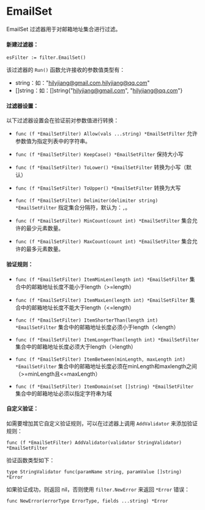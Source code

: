 EmailSet
========

EmailSet 过滤器用于对邮箱地址集合进行过滤。

#### 新建过滤器：

	esFilter := filter.EmailSet()

该过滤器的 `Run()` 函数允许接收的参数值类型有：

 - string：如："hilyjiang@gmail.com,hilyjiang@qq.com"
 - []string：如：[]string{"hilyjiang@gmail.com", "hilyjiang@qq.com"}

#### 过滤器设置：

以下过滤器设置会在验证前对参数值进行转换：

 - `func (f *EmailSetFilter) Allow(vals ...string) *EmailSetFilter`
   允许参数值为指定列表中的字符串。

 - `func (f *EmailSetFilter) KeepCase() *EmailSetFilter`
   保持大小写

 - `func (f *EmailSetFilter) ToLower() *EmailSetFilter`
   转换为小写（默认）

 - `func (f *EmailSetFilter) ToUpper() *EmailSetFilter`
    转换为大写

 - `func (f *EmailSetFilter) Delimiter(delimiter string) *EmailSetFilter`
   指定集合分隔符，默认为：`,`。

 - `func (f *EmailSetFilter) MinCount(count int) *EmailSetFilter`
   集合允许的最少元素数量。

 - `func (f *EmailSetFilter) MaxCount(count int) *EmailSetFilter`
   集合允许的最多元素数量。

#### 验证规则：

 - `func (f *EmailSetFilter) ItemMinLen(length int) *EmailSetFilter`
   集合中的邮箱地址长度不能小于length（&gt;=length）
 
 - `func (f *EmailSetFilter) ItemMaxLen(length int) *EmailSetFilter`
   集合中的邮箱地址长度不能大于length（&lt;=length）

 - `func (f *EmailSetFilter) ItemShorterThan(length int) *EmailSetFilter`
   集合中的邮箱地址长度必须小于length（&lt;length）

 - `func (f *EmailSetFilter) ItemLongerThan(length int) *EmailSetFilter`
   集合中的邮箱地址长度必须大于length（&gt;length）

 - `func (f *EmailSetFilter) ItemBetween(minLength, maxLength int) *EmailSetFilter`
   集合中的邮箱地址长度必须在minLength和maxlength之间 （&gt;=minLength且&lt;=maxLength）

 - `func (f *EmailSetFilter) ItemDomain(set []string) *EmailSetFilter`
   集合中的邮箱地址必须以指定字符串为域

#### 自定义验证：

如需要增加其它自定义验证规则，可以在过滤器上调用 `AddValidator` 来添加验证规则：

	func (f *EmailSetFilter) AddValidator(validator StringValidator) *EmailSetFilter

验证函数类型如下：

	type StringValidator func(paramName string, paramValue []string) *Error

如果验证成功，则返回 nil，否则使用 `filter.NewError` 来返回 `*Error` 错误：

	func NewError(errorType ErrorType, fields ...string) *Error